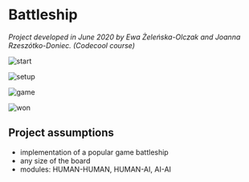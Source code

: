 # Battleship

_Project developed in June 2020 by Ewa Żeleńska-Olczak and Joanna Rzeszótko-Doniec. (Codecool course)_ 

![start](printscreen/start.png)

![setup](printscreen/setup.png)

![game](printscreen/game.png)

![won](printscreen/won.png)

## Project assumptions
- implementation of a popular game battleship
- any size of the board
- modules: HUMAN-HUMAN, HUMAN-AI, AI-AI

